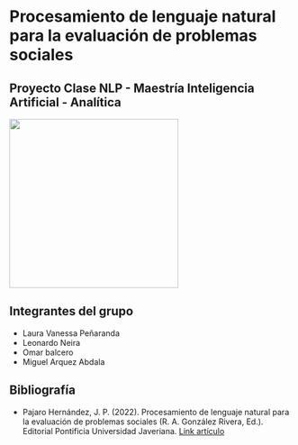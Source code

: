 # Procesamiento de lenguaje natural para la evaluación de problemas sociales
## Proyecto Clase NLP - Maestría Inteligencia Artificial - Analítica

<img src="https://upload.wikimedia.org/wikipedia/commons/thumb/6/6c/Javeriana.svg/1200px-Javeriana.svg.png" width = "300" class="center" >

## Integrantes del grupo

* Laura Vanessa Peñaranda
* Leonardo Neira
* Omar balcero
* Miguel Arquez Abdala

## Bibliografía 

* Pajaro Hernández, J. P. (2022). Procesamiento de lenguaje natural para la evaluación de problemas sociales (R. A. González Rivera, Ed.). Editorial Pontificia Universidad Javeriana. [Link artículo](https://repository.javeriana.edu.co/handle/10554/40774)

